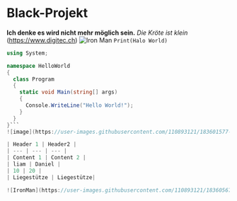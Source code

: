 # Black-Projekt
**Ich denke es wird nicht mehr möglich sein.**
*Die Kröte ist klein*
(https://www.digitec.ch)
![Iron Man](https://is4-ssl.mzstatic.com/image/thumb/aIvtSHOcgUL4ym2l6eQHPQ/1200x675mf.jpg)
`Print(Halo World)`
```c#
using System;

namespace HelloWorld
{
  class Program
  {
    static void Main(string[] args)
    {
      Console.WriteLine("Hello World!");    
    }
  }
}```
![image](https://user-images.githubusercontent.com/110893121/183601577-dffc5b1e-b99d-4804-82df-c76ecc1e554f.png)

| Header 1 | Header2 |
| --- | --- | --- |
| Content 1 | Content 2 |
| liam | Daniel |
| 10 | 20 |
| Liegestütze | Liegestütze|

![IronMan](https://user-images.githubusercontent.com/110893121/183605671-dbb34947-821a-4d20-8bcd-68d696be3786.jpg)

